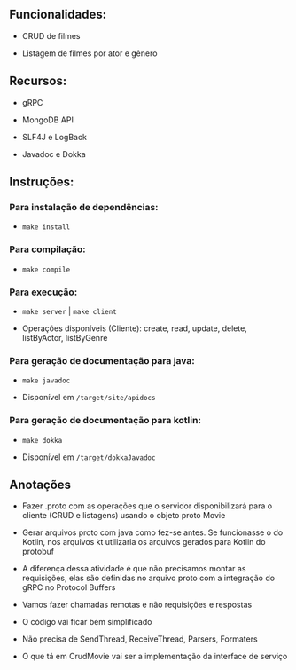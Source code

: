 ## Funcionalidades:

- CRUD de filmes

- Listagem de filmes por ator e gênero

## Recursos:

- gRPC

- MongoDB API

- SLF4J e LogBack

- Javadoc e Dokka

## Instruções:

### Para instalação de dependências:

- `make install`

### Para compilação:

- `make compile`

### Para execução:

- `make server` | `make client`

- Operações disponíveis (Cliente): create, read, update, delete, listByActor, listByGenre

### Para geração de documentação para java:

- `make javadoc`

- Disponível em `/target/site/apidocs`

### Para geração de documentação para kotlin:

- `make dokka`

- Disponível em `/target/dokkaJavadoc`

## Anotações

- Fazer .proto com as operações que o servidor disponibilizará para o cliente (CRUD e listagens) usando o objeto proto Movie

- Gerar arquivos proto com java como fez-se antes. Se funcionasse o do Kotlin, nos arquivos kt utilizaria os arquivos gerados para Kotlin do protobuf

- A diferença dessa atividade é que não precisamos montar as requisições, elas são definidas no arquivo proto com a integração do gRPC no Protocol Buffers

- Vamos fazer chamadas remotas e não requisições e respostas

- O código vai ficar bem simplificado

- Não precisa de SendThread, ReceiveThread, Parsers, Formaters

 - O que tá em CrudMovie vai ser a implementação da interface de serviço


